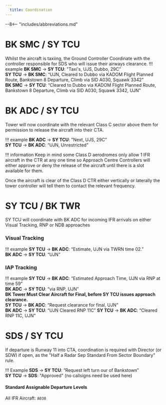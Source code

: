 ```yaml
---
  title: Coordination
---
```


--8<-- "includes/abbreviations.md"

# BK SMC / SY TCU

Whilst the aircraft is taxiing, the Ground Controller Coordinate with the controller responsible for SDS who will issue their airways clearance.
!!! example
    **BK SMC** -> **SY TCU**: "Taxi's, UJS, Dubbo, 29C”  
    **SY TCU** -> **BK SMC**: “UJN, Cleared to Dubbo via KADOM Flight Planned Route, Bankstown 8 Departure, Climb via SID A030, Squawk 3342”  
    **BK SMC** -> **SY TCU**: “Cleared to Dubbo via KADOM Flight Planned Route, Bankstown 8 Departure, Climb via SID A030, Squawk 3342, UJN”  


# BK ADC / SY TCU

Tower will now coordinate with the relevant Class C sector above them for permission to release the aircraft into their CTA.

!!! example
    **BK ADC** -> **SY TCU**: "Next, UJS, 29C”  
    **SY TCU** -> **BK ADC**: “UJN, Unrestricted"

!!! information
    Keep in mind some Class D aerodromes only allow 1 IFR aircraft in the CTR at any one time so Approach Centre Controllers will either approve or deny the release of the aircraft until there is a slot available for them.

Once the aircraft is clear of the Class D CTR either vertically or laterally the tower controller will tell them to contact the relevant frequency. 

# SY TCU / BK TWR

SY TCU will coordinate with BK ADC for incoming IFR arrivals on either Visual Tracking, RNP or NDB approaches

### Visual Tracking

!!! example
    **SY TCU** -> **BK ADC**: “Estimate, UJN via TWRN time 02.”  
    **BK ADC** -> **SY TCU**: “UJN” 

### IAP Tracking

!!! example
    **SY TCU** -> **BK ADC**: “Estimated Approach Time, UJN via RNP at time 59”  
    **BK ADC** -> **SY TCU**: “via RNP, UJN”   
    **BK Tower Must Clear Aircraft for Final, before SY TCU issues approach clearance.**  
    **SY TCU** -> **BK ADC**: “Request clearance for final, UJN”  
    **BK ADC** -> **SY TCU**: “UJN Cleared RNP 11C” 
    **SY TCU** -> **BK ADC**: “Cleared RNP 11C, UJN”  

# SDS / SY TCU

If departure is Runway 11 into CTA, coordination is required with Director (or SDW) if open, as the "Half a Radar Sep Standard From Sector Boundary" rule.

!!! Example
    **SDS** -> **SY TCU**: “Request left turn our of Bankstown”  
    **SY TCU** -> **SDS**: "Approved" (no callsigns need be used here)  

#### Standard Assignable Departure Levels

All IFR Aircraft: `A030`